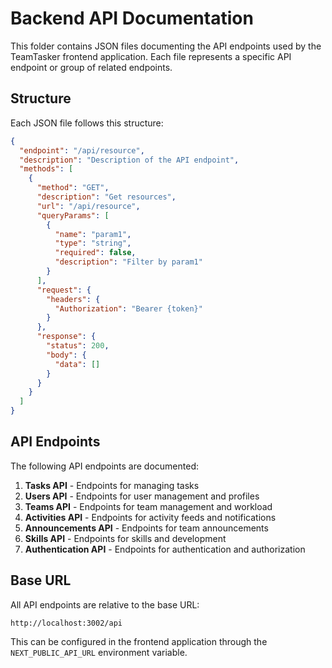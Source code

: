 # Backend API Documentation

This folder contains JSON files documenting the API endpoints used by the TeamTasker frontend application. Each file represents a specific API endpoint or group of related endpoints.

## Structure

Each JSON file follows this structure:
```json
{
  "endpoint": "/api/resource",
  "description": "Description of the API endpoint",
  "methods": [
    {
      "method": "GET",
      "description": "Get resources",
      "url": "/api/resource",
      "queryParams": [
        {
          "name": "param1",
          "type": "string",
          "required": false,
          "description": "Filter by param1"
        }
      ],
      "request": {
        "headers": {
          "Authorization": "Bearer {token}"
        }
      },
      "response": {
        "status": 200,
        "body": {
          "data": []
        }
      }
    }
  ]
}
```

## API Endpoints

The following API endpoints are documented:

1. **Tasks API** - Endpoints for managing tasks
2. **Users API** - Endpoints for user management and profiles
3. **Teams API** - Endpoints for team management and workload
4. **Activities API** - Endpoints for activity feeds and notifications
5. **Announcements API** - Endpoints for team announcements
6. **Skills API** - Endpoints for skills and development
7. **Authentication API** - Endpoints for authentication and authorization

## Base URL

All API endpoints are relative to the base URL:
```
http://localhost:3002/api
```

This can be configured in the frontend application through the `NEXT_PUBLIC_API_URL` environment variable.
